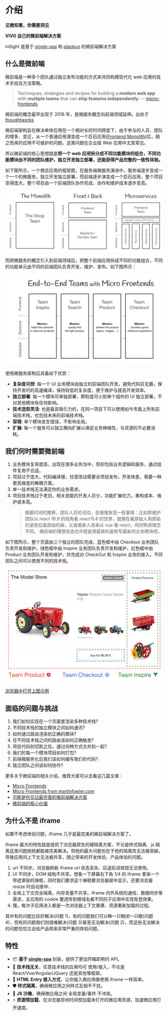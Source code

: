 # 介绍

**见微知著，你需要洞见**

**VIVO 自己的微前端解决方案**

inSight 是基于 [single-spa](https://github.com/CanopyTax/single-spa) 和 [qiankun](https://qiankun.umijs.org/zh) 的微前端解决方案

## 什么是微前端

微前端是一种多个团队通过独立发布功能的方式来共同构建现代化 web 应用的技术手段及方法策略。

> Techniques, strategies and recipes for building a **modern web app** with **multiple teams** that can **ship features independently**. -- [micro-frontends](https://micro-frontends.org/)

微前端的概念最早出现于 2016 年，是微服务概念向前端领域延伸。出处于[thoughtworks](https://www.thoughtworks.com/radar/techniques/micro-frontends)

微前端架构旨在解决单体应用在一个相对长的时间跨度下，由于参与的人员、团队的增多、变迁，从一个普通应用演变成一个巨石应用([Frontend Monolith](https://www.youtube.com/watch?v=pU1gXA0rfwc))后，随之而来的应用不可维护的问题。这类问题在企业级 Web 应用中尤其常见。

所以微前端的核心思想就是**将一个 web 应用拆分成不同功能模块的组合，不同功能模块由不同的团队维护，独立开发独立部署，还能获得产品完整的一致性体验。**

如下图所示，一个商店应用的框架图，在服务端微服务演进中，服务端逐步变成一个一个的微服务，独立开发独立部署，而前端逐步演变成一个巨石应用，整个项目变得庞大，整个项目由一个前端团队协作完成，协作和维护成本逐步变高。

![](../assets/monolith.png)

而把微服务的概念引入到前端领域后，把整个前端应用拆成不同的功能组合，不同的功能单元由不同的前端团队负责开发、维护、发布。如下图所示：

![](../assets/microfrontend.png)

使用微服务架构后具备如下优势：

- **复杂度可控**: 每一个 UI 业务模块由独立的前端团队开发，避免代码巨无霸，保持开发时的高速编译，保持较低的复杂度，便于维护与提高开发效率。
- **独立部署**: 每一个模块可单独部署，颗粒度可小到单个组件的 UI 独立部署，不对其他模块有任何影响。
- **技术选型灵活**: 也是最具吸引力的，在同一项目下可以使用如今市面上所有前端技术栈，也包括未来的前端技术栈。
- **容错**: 单个模块发生错误，不影响全局。
- **扩展**: 每一个服务可以独立横向扩展以满足业务伸缩性，与资源的不必要消耗。

## 我们何时需要微前端

1. 业务模块复用度高，出现在很多业务当中，但却包括业务逻辑和服务，通过组件复用不合适。
2. 项目过于庞大，代码编译慢，任意改动需要全项目发布，开发体差，需要一种更高维度的解耦方案。
3. 单一技术栈无法满足你的业务需求。
4. 项目技术栈过于老旧，相关技能的开发人员少，功能扩展吃力，重构成本、维护成本高。
   > 随着时间的推移，团队人员的流动，会慢慢发现一些事情：比如原维护团队以 react 16.9 的视角看 react15.6 的世界，就像在看原始人用原始的姿势拉着原始的屎，又或者新人进来以 vue 看 react，鸡同鸭讲理念不同。 微前端的理想状态也许就是用最爽的姿势写最新的业务模块吧。

如下图所示，整个页面由三个独立的团队完成，蓝色框中由 Checkout 业务团队负责开发和维护，绿色框中由 Inspire 业务团队负责开发和维护，红色框中由 Product 业务团队开发和维护，并完成对 CheckOut 和 Inspire 业务的接入。不同团队之间可以使用不同的技术栈。

![](../assets/three-teams.png)

[浏览器中打开上图示例](https://micro-frontends.org/1-composition-client-only/)

## 面临的问题与挑战

1. 我们如何实现在一个页面里渲染多种技术栈?
2. 不同技术栈的独立模块之间如何通讯?
3. 如何通过路由渲染到正确的模块?
4. 在不同技术栈之间的路由该如何正确触发?
5. 项目代码别切割之后，通过何种方式合并到一起?
6. 我们的每一个模块项目如何打包?
7. 前端微服务化后我们该如何编写我们的代码?
8. 独立团队之间该如何协作?

更多关于微前端的相关介绍，推荐大家可以去看这几篇文章：

- [Micro Frontends](https://micro-frontends.org/)
- [Micro Frontends from martinfowler.com](https://martinfowler.com/articles/micro-frontends.html)
- [可能是你见过最完善的微前端解决方案](https://zhuanlan.zhihu.com/p/78362028)
- [微前端的核心价值](https://zhuanlan.zhihu.com/p/95085796)

## 为什么不是 iframe

如果不考虑体验问题，iframe 几乎是最完美的微前端解决方案了。

iframe 最大的特性就是提供了浏览器原生的硬隔离方案，不论是样式隔离、js 隔离这类问题统统都能被完美解决。但他的最大问题也在于他的隔离性无法被突破，导致应用间上下文无法被共享，随之带来的开发体验、产品体验的问题。

1. url 不同步。浏览器刷新 iframe url 状态丢失、后退前进按钮无法使用。
2. UI 不同步，DOM 结构不共享。想象一下屏幕右下角 1/4 的 iframe 里来一个带遮罩层的弹框，同时我们要求这个弹框要浏览器居中显示，还要浏览器 resize 时自动居中..
3. 全局上下文完全隔离，内存变量不共享。iframe 内外系统的通信、数据同步等需求，主应用的 cookie 要透传到根域名都不同的子应用中实现免登效果。
4. 慢。每次子应用进入都是一次浏览器上下文重建、资源重新加载的过程。

其中有的问题比较好解决(问题 1)，有的问题我们可以睁一只眼闭一只眼(问题 4)，但有的问题我们则很难解决(问题 3)甚至无法解决(问题 2)，而这些无法解决的问题恰恰又会给产品带来非常严重的体验问题。

## 特性

- 📦 **基于 [single-spa](https://github.com/CanopyTax/single-spa)** 封装，提供了更加开箱即用的 API。
- 📱 **技术栈无关**，任意技术栈的应用均可 使用/接入，不论是 React/Vue/Angular/JQuery 还是其他等框架。
- 💪 **HTML Entry 接入方式**，让你接入微应用像使用 iframe 一样简单。
- 🛡​ **样式隔离**，确保微应用之间样式互相不干扰。
- 🧳 **JS 沙箱**，确保微应用之间 全局变量/事件 不冲突。
- ⚡️ **资源预加载**，在浏览器空闲时间预加载未打开的微应用资源，加速微应用打开速度。
